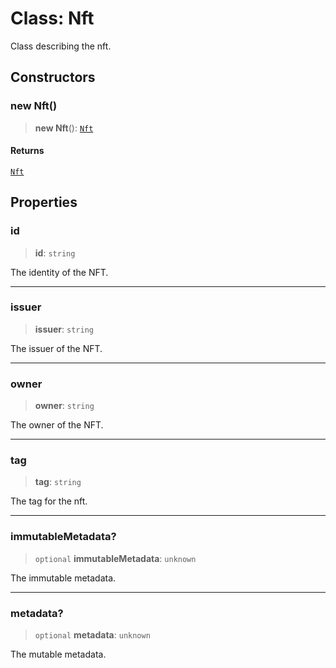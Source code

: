# Class: Nft

Class describing the nft.

## Constructors

### new Nft()

> **new Nft**(): [`Nft`](Nft.md)

#### Returns

[`Nft`](Nft.md)

## Properties

### id

> **id**: `string`

The identity of the NFT.

***

### issuer

> **issuer**: `string`

The issuer of the NFT.

***

### owner

> **owner**: `string`

The owner of the NFT.

***

### tag

> **tag**: `string`

The tag for the nft.

***

### immutableMetadata?

> `optional` **immutableMetadata**: `unknown`

The immutable metadata.

***

### metadata?

> `optional` **metadata**: `unknown`

The mutable metadata.
